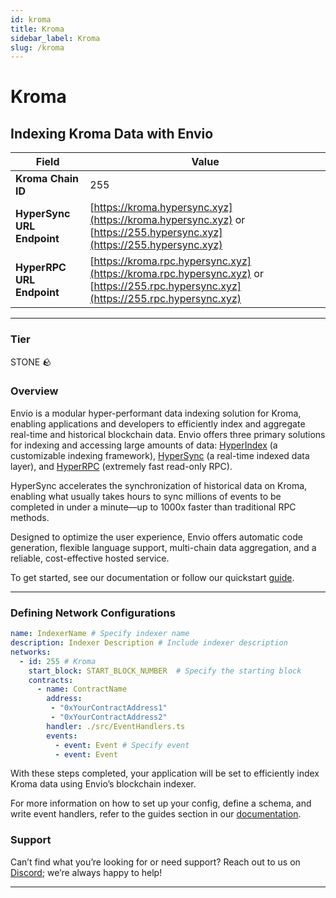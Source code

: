 ```yaml
---
id: kroma
title: Kroma
sidebar_label: Kroma
slug: /kroma
---
```


# Kroma

## Indexing Kroma Data with Envio

| **Field**                     | **Value**                                                                                          |
|-------------------------------|----------------------------------------------------------------------------------------------------|
| **Kroma Chain ID**     | 255                                                                                            |
| **HyperSync URL Endpoint**    | [https://kroma.hypersync.xyz](https://kroma.hypersync.xyz) or [https://255.hypersync.xyz](https://255.hypersync.xyz) |
| **HyperRPC URL Endpoint**     | [https://kroma.rpc.hypersync.xyz](https://kroma.rpc.hypersync.xyz) or [https://255.rpc.hypersync.xyz](https://255.rpc.hypersync.xyz) |

---

### Tier

STONE 🪨

### Overview

Envio is a modular hyper-performant data indexing solution for Kroma, enabling applications and developers to efficiently index and aggregate real-time and historical blockchain data. Envio offers three primary solutions for indexing and accessing large amounts of data: [HyperIndex](/docs/HyperIndex/overview) (a customizable indexing framework), [HyperSync](/docs/HyperSync/overview) (a real-time indexed data layer), and [HyperRPC](/docs/HyperRPC/overview-hyperrpc) (extremely fast read-only RPC).

HyperSync accelerates the synchronization of historical data on Kroma, enabling what usually takes hours to sync millions of events to be completed in under a minute—up to 1000x faster than traditional RPC methods.

Designed to optimize the user experience, Envio offers automatic code generation, flexible language support, multi-chain data aggregation, and a reliable, cost-effective hosted service.

To get started, see our documentation or follow our quickstart [guide](/docs/HyperIndex/contract-import).

---

### Defining Network Configurations

```yaml
name: IndexerName # Specify indexer name
description: Indexer Description # Include indexer description
networks:
  - id: 255 # Kroma  
    start_block: START_BLOCK_NUMBER  # Specify the starting block
    contracts:
      - name: ContractName
        address:
         - "0xYourContractAddress1"
         - "0xYourContractAddress2"
        handler: ./src/EventHandlers.ts
        events:
          - event: Event # Specify event
          - event: Event
```

With these steps completed, your application will be set to efficiently index Kroma data using Envio’s blockchain indexer.

For more information on how to set up your config, define a schema, and write event handlers, refer to the guides section in our [documentation](/docs/HyperIndex/configuration-file).

### Support

Can’t find what you’re looking for or need support? Reach out to us on [Discord](https://discord.com/invite/Q9qt8gZ2fX); we’re always happy to help!

---
